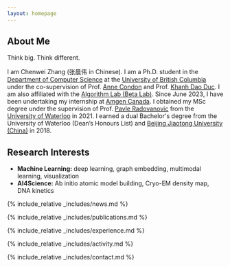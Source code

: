 ```yaml
---
layout: homepage
---
```


## About Me

Think big. Think different. 

I am Chenwei Zhang (张晨伟 in Chinese). I am a Ph.D. student in the [Department of Computer Science](https://www.cs.ubc.ca) at the [University of British Columbia](https://www.ubc.ca) under the co-supervision of Prof. [Anne Condon](https://www.cs.ubc.ca/~condon/) and Prof. [Khanh Dao Duc](https://kdaoduc.com/). I am also affiliated with the [Algorithm Lab (Beta Lab)](https://www.cs.ubc.ca/labs/beta/). Since June 2023, I have been undertaking my internship at [Amgen Canada](https://www.amgen.ca/). I obtained my MSc degree under the supervision of Prof. [Pavle Radovanovic](http://pavlegroup.uwaterloo.ca/) from the [University of Waterloo](https://uwaterloo.ca) in 2021. I earned a dual Bachelor's degree from the University of Waterloo (Dean’s Honours List) and [Beijing Jiaotong University (China)](http://en.njtu.edu.cn) in 2018.

## Research Interests

- **Machine Learning:** deep learning, graph embedding, multimodal learning, visualization
- **AI4Science:** Ab initio atomic model building, Cryo-EM density map, DNA kinetics


{% include_relative _includes/news.md %}
 
{% include_relative _includes/publications.md %}

{% include_relative _includes/experience.md %}

{% include_relative _includes/activity.md %}

{% include_relative _includes/contact.md %}